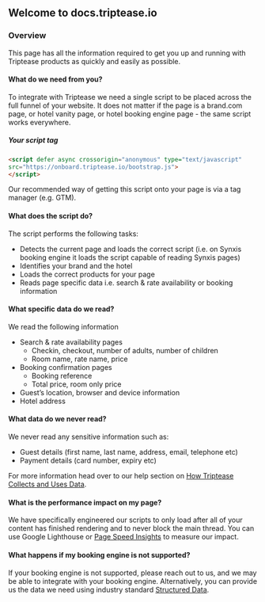 ## Welcome to docs.triptease.io

### Overview

This page has all the information required to get you up and running with Triptease products as quickly and easily as possible.

#### What do we need from you? 

To integrate with Triptease we need a single script to be placed across the full funnel of your website.
It does not matter if the page is a brand.com page, or hotel vanity page, or hotel booking engine page - the same script works everywhere.


##### Your script tag

```html
<script defer async crossorigin="anonymous" type="text/javascript"
src="https://onboard.triptease.io/bootstrap.js">
</script>
```

Our recommended way of getting this script onto your page is via a tag manager (e.g. GTM).

#### What does the script do? 

The script performs the following tasks:
- Detects the current page and loads the correct script (i.e. on Synxis booking engine it loads the script capable of reading Synxis pages)  
- Identifies your brand and the hotel 
- Loads the correct products for your page
- Reads page specific data i.e. search & rate availability or booking information

#### What specific data do we read?

We read the following information
- Search & rate availability pages
    - Checkin, checkout, number of adults, number of children  
    - Room name, rate name, price
- Booking confirmation pages
    - Booking reference
    - Total price, room only price
- Guest’s location, browser and device information
- Hotel address

#### What data do we never read?

We never read any sensitive information such as:
- Guest details (first name, last name, address, email, telephone etc)
- Payment details (card number, expiry etc) 

For more information head over to our help section on [How Triptease Collects and Uses Data](https://help.triptease.com/en/collections/102136-getting-started#how-triptease-collects-and-uses-data).

#### What is the performance impact on my page?

We have specifically engineered our scripts to only load after all of your content has finished rendering and to never block the main thread.
You can use Google Lighthouse or [Page Speed Insights](https://developers.google.com/speed/pagespeed/insights/) to measure our impact.   

#### What happens if my booking engine is not supported?

If your booking engine is not supported, please reach out to us, and we may be able to integrate with your booking engine.
Alternatively, you can provide us the data we need using industry standard [Structured Data](https://structured-data.triptease.io/).
